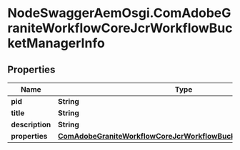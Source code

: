 # NodeSwaggerAemOsgi.ComAdobeGraniteWorkflowCoreJcrWorkflowBucketManagerInfo

## Properties

Name | Type | Description | Notes
------------ | ------------- | ------------- | -------------
**pid** | **String** |  | [optional] 
**title** | **String** |  | [optional] 
**description** | **String** |  | [optional] 
**properties** | [**ComAdobeGraniteWorkflowCoreJcrWorkflowBucketManagerProperties**](ComAdobeGraniteWorkflowCoreJcrWorkflowBucketManagerProperties.md) |  | [optional] 


